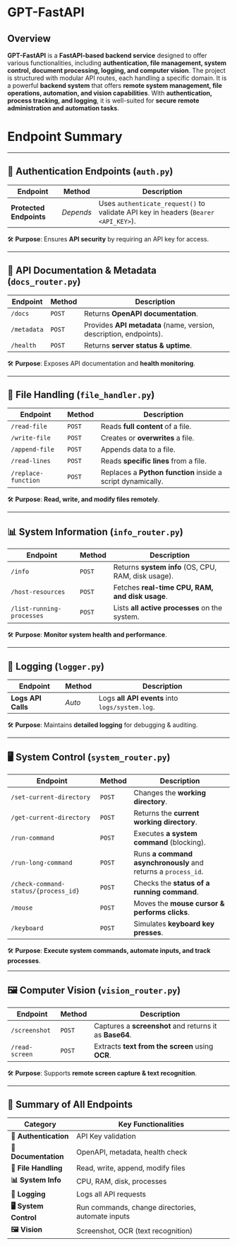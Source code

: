 # **GPT-FastAPI**
## **Overview**
**GPT-FastAPI** is a **FastAPI-based backend service** designed to offer various functionalities, including **authentication, file management, system control, document processing, logging, and computer vision**. The project is structured with modular API routes, each handling a specific domain. It is a powerful **backend system** that offers **remote system management, file operations, automation, and vision capabilities**. With **authentication, process tracking, and logging**, it is well-suited for **secure remote administration and automation tasks**.

# **Endpoint Summary**

---

## **🔐 Authentication Endpoints (`auth.py`)**
| **Endpoint**      | **Method** | **Description** |
|------------------|-----------|----------------|
| **Protected Endpoints** | _Depends_ | Uses `authenticate_request()` to validate API key in headers (`Bearer <API_KEY>`). |

🛠 **Purpose**: Ensures **API security** by requiring an API key for access.

---

## **📄 API Documentation & Metadata (`docs_router.py`)**
| **Endpoint**      | **Method** | **Description** |
|------------------|-----------|----------------|
| `/docs`          | `POST`  | Returns **OpenAPI documentation**. |
| `/metadata`      | `POST`  | Provides **API metadata** (name, version, description, endpoints). |
| `/health`        | `POST`  | Returns **server status & uptime**. |

🛠 **Purpose**: Exposes API documentation and **health monitoring**.

---

## **📂 File Handling (`file_handler.py`)**
| **Endpoint**      | **Method** | **Description** |
|------------------|-----------|----------------|
| `/read-file`     | `POST`    | Reads **full content** of a file. |
| `/write-file`    | `POST`    | Creates or **overwrites** a file. |
| `/append-file`   | `POST`    | Appends data to a file. |
| `/read-lines`    | `POST`    | Reads **specific lines** from a file. |
| `/replace-function` | `POST`  | Replaces a **Python function** inside a script dynamically. |

🛠 **Purpose**: **Read, write, and modify files remotely**.

---

## **📊 System Information (`info_router.py`)**
| **Endpoint**       | **Method** | **Description** |
|-------------------|-----------|----------------|
| `/info`           | `POST`    | Returns **system info** (OS, CPU, RAM, disk usage). |
| `/host-resources` | `POST`    | Fetches **real-time CPU, RAM, and disk usage**. |
| `/list-running-processes` | `POST` | Lists **all active processes** on the system. |

🛠 **Purpose**: **Monitor system health and performance**.

---

## **📜 Logging (`logger.py`)**
| **Endpoint**      | **Method** | **Description** |
|------------------|-----------|----------------|
| **Logs API Calls** | _Auto_ | Logs **all API events** into `logs/system.log`. |

🛠 **Purpose**: Maintains **detailed logging** for debugging & auditing.

---

## **🖥️ System Control (`system_router.py`)**
| **Endpoint**      | **Method** | **Description** |
|------------------|-----------|----------------|
| `/set-current-directory` | `POST` | Changes the **working directory**. |
| `/get-current-directory` | `POST` | Returns the **current working directory**. |
| `/run-command`   | `POST`  | Executes **a system command** (blocking). |
| `/run-long-command` | `POST` | Runs **a command asynchronously** and returns a `process_id`. |
| `/check-command-status/{process_id}` | `POST` | Checks the **status of a running command**. |
| `/mouse` | `POST` | Moves the **mouse cursor & performs clicks**. |
| `/keyboard` | `POST` | Simulates **keyboard key presses**. |

🛠 **Purpose**: **Execute system commands, automate inputs, and track processes**.

---

## **🖼️ Computer Vision (`vision_router.py`)**
| **Endpoint**      | **Method** | **Description** |
|------------------|-----------|----------------|
| `/screenshot`    | `POST`  | Captures a **screenshot** and returns it as **Base64**. |
| `/read-screen`   | `POST`  | Extracts **text from the screen** using **OCR**. |

🛠 **Purpose**: Supports **remote screen capture & text recognition**.

---

## **📌 Summary of All Endpoints**
| **Category**            | **Key Functionalities** |
|------------------------|-----------------------|
| **🔐 Authentication**  | API Key validation |
| **📄 Documentation**   | OpenAPI, metadata, health check |
| **📂 File Handling**   | Read, write, append, modify files |
| **📊 System Info**     | CPU, RAM, disk, processes |
| **📜 Logging**         | Logs all API requests |
| **🖥️ System Control**  | Run commands, change directories, automate inputs |
| **🖼️ Vision**         | Screenshot, OCR (text recognition) |
